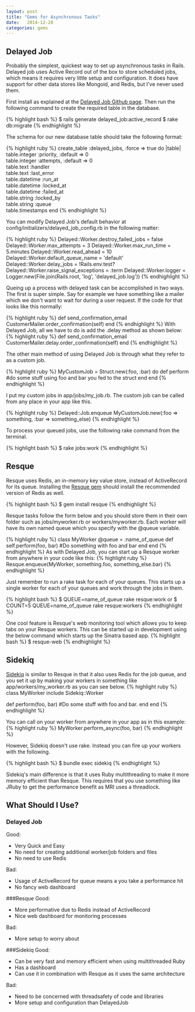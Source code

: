 ```yaml
---
layout: post
title: "Gems for Asynchronous Tasks"
date:   2014-12-28
categories: gems
---
```


Delayed Job
-----------
Probably the simplest, quickest way to set up asynchronous tasks in Rails. Delayed job uses Active Record out of the box to store scheduled jobs, which means it requires very little setup and configuration. It does have support for other data stores like Mongoid, and Redis, but I've never used them.

First install as explained at the [Delayed Job Github page][delayed-job]. Then run the following command to create the required table in the database.

{% highlight bash %}
$ rails generate delayed_job:active_record
$ rake db:migrate
{% endhighlight %}


The schema for our new database table should take the following format:

{% highlight ruby %}
create_table :delayed_jobs, :force => true do |table|
  table.integer  :priority, :default => 0      
  table.integer  :attempts, :default => 0      
  table.text     :handler                      
  table.text     :last_error                   
  table.datetime :run_at                       
  table.datetime :locked_at                    
  table.datetime :failed_at                    
  table.string   :locked_by                    
  table.string   :queue                  
  table.timestamps
end
{% endhighlight %}

You can modify Delayed Job's default behavior at config/initializers/delayed_job_config.rb in the following matter: 

{% highlight ruby %}
Delayed::Worker.destroy_failed_jobs = false
Delayed::Worker.max_attempts = 3
Delayed::Worker.max_run_time = 5.minutes
Delayed::Worker.read_ahead = 10
Delayed::Worker.default_queue_name = 'default'
Delayed::Worker.delay_jobs = !Rails.env.test?
Delayed::Worker.raise_signal_exceptions = :term
Delayed::Worker.logger = Logger.new(File.join(Rails.root, 'log', 'delayed_job.log'))
{% endhighlight %}

Queing up a process with delayed task can be accomplished in two ways. The first is super simple. Say for example we have something like a mailer which we don't want to wait for during a user request. If the code for that looks like this normally:

{% highlight ruby %}
def send_confirmation_email
    CustomerMailer.order_confirmation(self)
end
{% endhighlight %}
With Delayed Job, all we have to do is add the .delay method as shown below:
{% highlight ruby %}
def send_confirmation_email
    CustomerMailer.delay.order_confirmation(self)
end
{% endhighlight %}

The other main method of using Delayed Job is through what they refer to as a custom job.

{% highlight ruby %}
MyCustomJob = Struct.new(:foo, :bar) do
  def perform
    #do some stuff using foo and bar you fed to the struct
  end
end
{% endhighlight %}

I put my custom jobs in app/jobs/my_job.rb. The custom job can be called from any place in your app like this.

{% highlight ruby %}
Delayed::Job.enqueue MyCustomJob.new(:foo => something, :bar => something_else)
{% endhighlight %}

To process your queued jobs, use the following rake command from the terminal. 

{% highlight bash %}
$ rake jobs:work
{% endhighlight %}

Resque
------

Resque uses Redis, an in-memory key value store, instead of ActiveRecord for its queue. Installing the [Resque gem][resque] should install the recommended version of Redis as well.

{% highlight bash %}
$ gem install resque
{% endhighlight %}

Resque tasks follow the form below and you should store them in their own folder such as jobs/myworker.rb or workers/myworker.rb. Each worker will have its own named queue which you specify with the @queue variable.

{% highlight ruby %}
class MyWorker
  @queue = :name_of_queue
  def self.perform(foo, bar)
    #Do something with foo and bar
  end
end
{% endhighlight %}
As with Delayed Job, you can start up a Resque worker from anywhere in your code like this:
{% highlight ruby %}
Resque.enqueue(MyWorker, something.foo, something_else.bar)
{% endhighlight %}

Just remember to run a rake task for each of your queues. This starts up a single worker for each of your queues and work through the jobs in them.

{% highlight bash %}
$ QUEUE=name_of_queue rake resque:work 
or
$ COUNT=5 QUEUE=name_of_queue rake resque:workers
{% endhighlight %}

One cool feature is Resque's web monitoring tool which allows you to keep tabs on your Resque workers. This can be started up in development using the below command which starts up the Sinatra based app.
{% highlight bash %}
$ resque-web
{% endhighlight %}

Sidekiq
-------

[Sidekiq][sidekiq] is similar to Resque in that it also uses Redis for the job queue, and you set it up by making your workers in something like app/workers/my_worker.rb as you can see below.
{% highlight ruby %}
class MyWorker
  include Sidekiq::Worker
 
  def perform(foo, bar)
    #Do some stuff with foo and bar.
  end
end
{% endhighlight %}

You can call on your worker from anywhere in your app as in this example:
{% highlight ruby %}
MyWorker.perform_async(foo, bar)
{% endhighlight %}

However, Sidekiq doesn't use rake. Instead you can fire up your workers with the following.

{% highlight bash %}
$ bundle exec sidekiq
{% endhighlight %}

Sidekiq's main difference is that it uses Ruby multithreading to make it more memory efficient than Resque. This requires that you use something like JRuby to get the performance benefit as MRI uses a threadlock.

What Should I Use?
------------------

### Delayed Job
Good:
<ul>
<li>Very Quick and Easy</li>
<li>No need for creating additional worker/job folders and files</li>
<li>No need to use Redis</li>
</ul>
Bad:
<ul>
<li>Usage of ActiveRecord for queue means a you take a performance hit</li>
<li>No fancy web dashboard</li>
</ul>

###Resque
Good:
<ul>
<li>More performative due to Redis instead of ActiveRecord</li>
<li>Nice web dashboard for monitoring processes</li>
</ul>
Bad:
<ul>
<li>More setup to worry about</li>
</ul>

###Sidekiq
Good:
<ul>
<li>Can be very fast and memory efficient when using multithreaded Ruby</li>
<li>Has a dashboard</li>
<li>Can use it in combination with Resque as it uses the same architecture</li>
</ul>
Bad:
<ul>
<li>Need to be concerned with threadsafety of code and libraries</li>
<li>More setup and configuration than DelayedJob</li>
</ul>



[delayed-job]: https://github.com/collectiveidea/delayed_job
[resque]: https://github.com/resque/resque/tree/1-x-stable
[sidekiq]: https://github.com/mperham/sidekiq